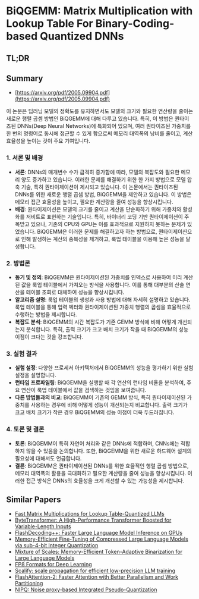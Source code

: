 # BiQGEMM: Matrix Multiplication with Lookup Table For Binary-Coding-based Quantized DNNs
## TL;DR
## Summary
- [https://arxiv.org/pdf/2005.09904.pdf](https://arxiv.org/pdf/2005.09904.pdf)

이 논문은 딥러닝 모델의 정확도를 유지하면서도 모델의 크기와 필요한 연산량을 줄이는 새로운 행렬 곱셈 방법인 BiQGEMM에 대해 다루고 있습니다. 특히, 이 방법은 퀀타이즈된 DNNs(Deep Neural Networks)에 특화되어 있으며, 여러 퀀타이즈된 가중치를 한 번의 명령어로 동시에 접근할 수 있게 함으로써 메모리 대역폭의 낭비를 줄이고, 계산 효율성을 높이는 것이 주요 기여입니다.

### 1. 서론 및 배경

- **서론**: DNNs의 매개변수 수가 급격히 증가함에 따라, 모델의 복잡도와 필요한 메모리 양도 증가하고 있습니다. 이러한 문제를 해결하기 위한 한 가지 방법으로 모델 압축 기술, 특히 퀀타이제이션이 제시되고 있습니다. 이 논문에서는 퀀타이즈된 DNNs를 위한 새로운 행렬 곱셈 방법, BiQGEMM을 제안하고 있습니다. 이 방법은 메모리 접근 효율성을 높이고, 필요한 계산량을 줄여 성능을 향상시킵니다.
- **배경**: 퀀타이제이션은 모델의 크기를 줄이고 계산을 단순화하기 위해 가중치와 활성화를 저비트로 표현하는 기술입니다. 특히, 바이너리 코딩 기반 퀀타이제이션이 주목받고 있으나, 기존의 CPU와 GPU는 이를 효과적으로 지원하지 못하는 문제가 있었습니다. BiQGEMM은 이러한 문제를 해결하고자 하는 방법으로, 퀀타이제이션으로 인해 발생하는 계산의 중복성을 제거하고, 룩업 테이블을 이용해 높은 성능을 달성합니다.

### 2. 방법론

- **동기 및 정의**: BiQGEMM은 퀀타이제이션된 가중치를 인덱스로 사용하여 미리 계산된 값을 룩업 테이블에서 가져오는 방식을 사용합니다. 이를 통해 대부분의 산술 연산을 테이블 조회로 대체하여 성능을 향상시킵니다.
- **알고리즘 설명**: 룩업 테이블의 생성과 사용 방법에 대해 자세히 설명하고 있습니다. 룩업 테이블을 통해 입력 벡터와 퀀타이제이션된 가중치 행렬의 곱셈을 효율적으로 수행하는 방법을 제시합니다.
- **복잡도 분석**: BiQGEMM의 시간 복잡도가 기존 GEMM 방식에 비해 어떻게 개선되는지 분석합니다. 특히, 출력 크기가 크고 배치 크기가 작을 때 BiQGEMM의 성능 이점이 크다는 것을 강조합니다.

### 3. 실험 결과

- **실험 설정**: 다양한 프로세서 아키텍처에서 BiQGEMM의 성능을 평가하기 위한 실험 설정을 설명합니다.
- **런타임 프로파일링**: BiQGEMM을 실행할 때 각 연산의 런타임 비율을 분석하여, 주요 연산이 룩업 테이블에서 값을 검색하는 것임을 보여줍니다.
- **다른 방법들과의 비교**: BiQGEMM이 기존의 GEMM 방식, 특히 퀀타이제이션된 가중치를 사용하는 경우에 비해 어떻게 성능이 개선되는지 비교합니다. 출력 크기가 크고 배치 크기가 작은 경우 BiQGEMM의 성능 이점이 더욱 두드러집니다.

### 4. 토론 및 결론

- **토론**: BiQGEMM이 특히 자연어 처리와 같은 DNNs에 적합하며, CNNs에는 적합하지 않을 수 있음을 논의합니다. 또한, BiQGEMM을 위한 새로운 하드웨어 설계의 필요성에 대해서도 언급합니다.
- **결론**: BiQGEMM은 퀀타이제이션된 DNNs를 위한 효율적인 행렬 곱셈 방법으로, 메모리 대역폭의 활용을 극대화하고 필요한 계산량을 줄여 성능을 향상시킵니다. 이러한 접근 방식은 DNNs의 효율성을 크게 개선할 수 있는 가능성을 제시합니다.

## Similar Papers
- [Fast Matrix Multiplications for Lookup Table-Quantized LLMs](2407.10960.md)
- [ByteTransformer: A High-Performance Transformer Boosted for Variable-Length Inputs](2210.03052.md)
- [FlashDecoding++: Faster Large Language Model Inference on GPUs](2311.01282.md)
- [Memory-Efficient Fine-Tuning of Compressed Large Language Models via sub-4-bit Integer Quantization](2305.14152.md)
- [Mixture of Scales: Memory-Efficient Token-Adaptive Binarization for Large Language Models](2406.12311.md)
- [FP8 Formats for Deep Learning](2209.05433.md)
- [Scalify: scale propagation for efficient low-precision LLM training](2407.17353.md)
- [FlashAttention-2: Faster Attention with Better Parallelism and Work Partitioning](2307.08691.md)
- [NIPQ: Noise proxy-based Integrated Pseudo-Quantization](2206.00820.md)
